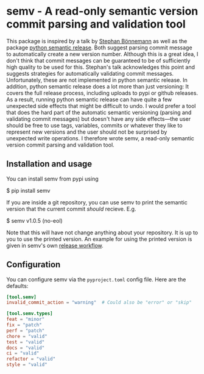 # semv - A read-only semantic version commit parsing and validation tool

This package is inspired by a talk by [Stephan
Bönnemann](https://www.youtube.com/watch?v=tc2UgG5L7WM) as well as the package
[python semantic
release](https://python-semantic-release.readthedocs.io/en/latest/).
Both suggest parsing commit message to automatically create a new version number.
Although this is a great idea, I don't think that commit messages can be guaranteed to be of sufficiently high quality to be used for this.
Stephan's talk acknowledges this point and suggests strategies for automatically validating commit messages.
Unfortunately, these are not implemented in python semantic release.
In addition, python semantic release does a lot more than just versioning: It covers the full release process, including uploads to pypi or github releases.
As a result, running python semantic release can have quite a few unexpected side effects that might be difficult to undo.
I would prefer a tool that does the hard part of the automatic semantic versioning (parsing and validating commit messages) but doesn't have any side effects&mdash;the user should be free to use tags, variables, commits or whatever they like to represent new versions and the user should not be surprised by unexpected write operations.
I therefore wrote semv, a read-only semantic version commit parsing and validation tool.

## Installation and usage

You can install semv from pypi using

  $ pip install semv

If you are inside a git repository, you can use semv to print the semantic version that the current commit *should* recieve. E.g.

  $ semv
  v1.0.5 (no-eol)

Note that this will have not change anything about your repository. It is up to you to use the printed version. An example for using the printed version is given in semv's own [release workflow](https://github.com/igordertigor/semv/blob/master/.github/workflows/attempt-release.yml).

## Configuration

You can configure semv via the `pyproject.toml` config file. Here are the defaults:
```toml
[tool.semv]
invalid_commit_action = "warning"  # Could also be "error" or "skip"

[tool.semv.types]
feat = "minor"
fix = "patch"
perf = "patch"
chore = "valid"
test = "valid"
docs = "valid"
ci = "valid"
refactor = "valid"
style = "valid"
```
